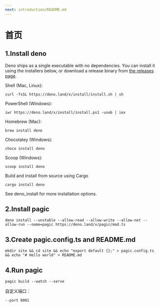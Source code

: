 ```yaml
---
next: introduction/README.md
---
```


# 首页

## 1.Install deno

Deno ships as a single executable with no dependencies. You can install it using the installers below, or download a release binary from [the releases page](https://github.com/denoland/deno/releases).

Shell (Mac, Linux):
``` curl
curl -fsSL https://deno.land/x/install/install.sh | sh
```
PowerShell (Windows):
``` iwr
iwr https://deno.land/x/install/install.ps1 -useb | iex
```
Homebrew (Mac):
``` brew
brew install deno
```
Chocolatey (Windows):
``` choco
choco install deno
```
Scoop (Windows):
``` scoop
scoop install deno
```
Build and install from source using Cargo
``` cargo
cargo install deno
```
See deno_install for more installation options.

## 2.Install pagic
``` deno
deno install --unstable --allow-read --allow-write --allow-net --allow-run --name=pagic https://deno.land/x/pagic/mod.ts
```

## 3.Create pagic.config.ts and README.md
```
mkdir site && cd site && echo "export default {};" > pagic.config.ts && echo "# Hello world" > README.md
```

## 4.Run pagic
``` pagic
pagic build --watch --serve
```

自定义端口：

`--port 8001`

